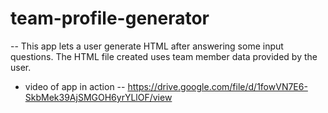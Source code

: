 # team-profile-generator

-- This app lets a user generate HTML after answering some input questions. The HTML file created uses team member data provided by the user.

- video of app in action -- https://drive.google.com/file/d/1fowVN7E6-SkbMek39AjSMGOH6yrYLlOF/view
